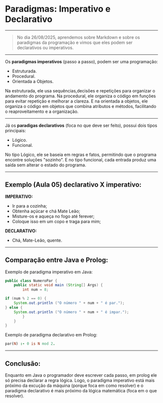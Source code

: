 # Paradigmas: Imperativo e Declarativo

---

> No dia 26/08/2025, aprendemos sobre Markdown e sobre os
paradigmas da programação e vimos que eles podem ser 
declarativos ou imperativos.

---

Os **paradigmas imperativos** (passo a passo), podem ser uma 
programação:

- Estruturada.
- Procedural.
- Orientada a Objetos. 

Na estruturada, ele usa sequências,decisões e repetições para 
organizar o andamento do programa. Na procedural, ele organiza o
código em funções para evitar repetição e melhorar a clareza. E na
orientada a objetos, ele organiza o código em objetos que combina
atributos e métodos, facilitando o reaproveitamento e a organização.

---

Já os **paradigas declarativos** (foca no que deve ser feito),
possui dois tipos principais: 

- Lógico.
- Funcional.

No tipo Lógico, ele se baseia em regras e fatos, permitindo que o
programa encontre soluções "sozinho". E no tipo funcional, cada
entrada produz uma saída sem alterar o estado do programa.

---

## Exemplo (Aula 05) declarativo X imperativo:

**IMPERATIVO:**

- Ir para a cozinha;
- Obtenha açúcar e chá Mate Leão;
- Misture-os e aqueça no fogo até ferever;
- Coloque isso em um copo e traga para mim;

**DECLARATIVO:**
- Chá, Mate-Leão, quente.

---

## Comparação entre Java e Prolog:

Exemplo de paradigma imperativo em Java:

```java
public class NumeroPar {
    public static void main (String[] Args) {
        int num = 8;

if (num % 2 == 0) {
    System.out.println ("O número " + num + " é par.");
} else {
    System.out.println ("O número " + num + " é impar.");
        }
    }
}
```
Exemplo de paradigma declarativo em Prolog:

``` prolog
par(N) :- 0 is N mod 2.
```

---
## Conclusão:

Enquanto em Java o programador deve escrever cada passo, em prolog
ele só precisa declarar a regra lógica. Logo, o paradigma imperativo
está mais próximo da excução da máquina (porque foca em como resolver)
e o paradigma declarativo é mais próximo da lógica matemática (foca em 
o que resolver).





















